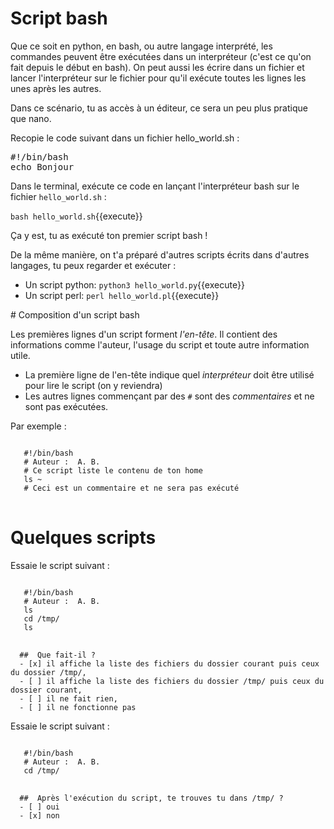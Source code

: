 # Script bash

Que ce soit en python, en bash, ou autre langage interprété, les commandes peuvent être exécutées dans un interpréteur (c'est ce qu'on fait depuis le début en bash).
On peut aussi les écrire dans un fichier et lancer l'interpréteur sur le fichier pour qu'il exécute toutes les lignes les unes après les autres.

Dans ce scénario, tu as accès à un éditeur, ce sera un peu plus pratique que nano.

Recopie le code suivant dans un fichier hello_world.sh :

<pre class="file" data-filename="hello_world.sh" data-target="replace">#!/bin/bash
echo Bonjour
</pre>


Dans le terminal, exécute ce code en lançant l'interpréteur bash sur le fichier `hello_world.sh` :

`bash hello_world.sh`{{execute}}

Ça y est, tu as exécuté ton premier script bash !

De la même manière, on t'a préparé d'autres scripts écrits dans d'autres langages, tu peux regarder et exécuter :

* Un script python:  `python3 hello_world.py`{{execute}}
* Un script perl:  `perl hello_world.pl`{{execute}}


# Composition d'un script bash

Les premières lignes d'un script forment *l'en-tête*. Il contient des informations comme l'auteur,
l'usage du script et toute autre information utile.

 * La première ligne de l'en-tête indique quel *interpréteur* doit être utilisé pour lire le script (on y reviendra)
 * Les autres lignes commençant par des ``#`` sont des *commentaires* et ne sont pas exécutées.

Par exemple :
<pre>
<code class="bash">
   #!/bin/bash
   # Auteur :  A. B.
   # Ce script liste le contenu de ton home
   ls ~
   # Ceci est un commentaire et ne sera pas exécuté
</code>
</pre>

# Quelques scripts

Essaie le script suivant :

<pre>
<code class="bash">
   #!/bin/bash
   # Auteur :  A. B.
   ls
   cd /tmp/
   ls
</code>
</pre>


```{quizdown} 
  ##  Que fait-il ? 
  - [x] il affiche la liste des fichiers du dossier courant puis ceux du dossier /tmp/,
  - [ ] il affiche la liste des fichiers du dossier /tmp/ puis ceux du dossier courant,
  - [ ] il ne fait rien,
  - [ ] il ne fonctionne pas
```

Essaie le script suivant :

<pre>
<code class="bash">
   #!/bin/bash
   # Auteur :  A. B.
   cd /tmp/
</code>
</pre>


```{quizdown} 
  ##  Après l'exécution du script, te trouves tu dans /tmp/ ? 
  - [ ] oui
  - [x] non
